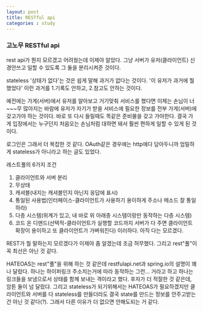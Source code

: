 ```yaml
---
layout: post
title: RESTful api
categories : study
---
```


### 고노무 RESTful api


rest api가 뭔지 모르겠고 어려웠는데 이제야 알았다.
그냥 서버가 유저(클라이언트) 신경안쓰고 일할 수 있도록 그 둘을 분리시켜준 것이다.

stateless '상태가 없다'는 것은 쉽게 말해 과거가 없다는 것이다.
'이 유저가 과거에 뭘 했었다' 이런 과거를 1.기록도 안하고, 2.참고도 안하는 것이다.

예전에는 가게(서버)에서 유저를 알아보고 거기맞춰 서비스를 했다면
이제는 손님이 너~~~무 많아지는 바람에 
유저가 자기가 받을 서비스에 필요한 정보를 전부 가게(서버)에 갖고가야 하는 것이다. 바로 또 다시 들릴때도 똑같은 준비물을 갖고 가야한다.
결국 가게 입장에서는 누구던지 처음오는 손님처럼 대하면 돼서 훨씬 편하게 일할 수 있게 된 것이다.

로그인은 그래서 더 복잡한 것 같다.
OAuth같은 경우에는 http에다 담아두니까 엄밀하게 stateless가 아니라고 하는 글도 있었다.


레스트풀의 6가지 조건
1. 클라이언트와 서버 분리
2. 무상태
3. 캐셔블(내지는 캐셔블인지 아닌지 응답에 표시)
4. 통일된 사용법(인터페이스-클라이언트가 사용하기 용이하게 주소나 메소드 잘 통일하라)
5. 다층 시스템(위계가 있고, 내 바로 위 아래층 시스템이랑만 동작하는 다층 시스템)
6. 코드 온 디맨드(선택적-클라이언트가 실행할 코드까지 서버가 다 주면 클라이언트 확장이 용이하고 또 클라이언트가 가벼워진다)
이러하다.
아직 다는 모르겠다.



REST가 뭘 말하는지 모르겠다가 이제야 좀 알겠는데 조금 허무했다.
그리고 rest"풀"이 꼭 최선은 아닌 것 같다.

HATEOAS는 rest"풀"을 위해 하는 것 같은데 restfulapi.net과 spring.io의 설명이 꽤나 달랐다.
하나는 하이퍼링크 주소치는거에 따라 동작하는 그런... 거라고 하고
하나는 링크들을 보냄으로서 상태를 함께 보내는 격이라고 했다.
후자가 더 적절한 것 같은데, 암튼 둘이 넘 달랐댜.
그리고 stateless가 되기위해서는 HATEOAS가 필요하겠지만 
클라이언트와 서버를 다 stateless를 만들더라도 결국 state를 만드는 정보를 안주고받는건 아닌 것 같다(?).
그래서 다른 이유가 더 없으면 안해도되는 거 같다.


